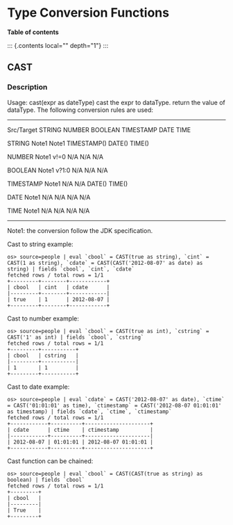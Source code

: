 # Type Conversion Functions

**Table of contents**

::: {.contents local="" depth="1"}
:::

## CAST

### Description

Usage: cast(expr as dateType) cast the expr to dataType. return the
value of dataType. The following conversion rules are used:

  ------------ -------- -------- --------- ------------- -------- --------
  Src/Target   STRING   NUMBER   BOOLEAN   TIMESTAMP     DATE     TIME

  STRING                Note1    Note1     TIMESTAMP()   DATE()   TIME()

  NUMBER       Note1             v!=0      N/A           N/A      N/A

  BOOLEAN      Note1    v?1:0              N/A           N/A      N/A

  TIMESTAMP    Note1    N/A      N/A                     DATE()   TIME()

  DATE         Note1    N/A      N/A       N/A                    N/A

  TIME         Note1    N/A      N/A       N/A           N/A      
  ------------ -------- -------- --------- ------------- -------- --------

Note1: the conversion follow the JDK specification.

Cast to string example:

    os> source=people | eval `cbool` = CAST(true as string), `cint` = CAST(1 as string), `cdate` = CAST(CAST('2012-08-07' as date) as string) | fields `cbool`, `cint`, `cdate`
    fetched rows / total rows = 1/1
    +---------+--------+------------+
    | cbool   | cint   | cdate      |
    |---------+--------+------------|
    | true    | 1      | 2012-08-07 |
    +---------+--------+------------+

Cast to number example:

    os> source=people | eval `cbool` = CAST(true as int), `cstring` = CAST('1' as int) | fields `cbool`, `cstring`
    fetched rows / total rows = 1/1
    +---------+-----------+
    | cbool   | cstring   |
    |---------+-----------|
    | 1       | 1         |
    +---------+-----------+

Cast to date example:

    os> source=people | eval `cdate` = CAST('2012-08-07' as date), `ctime` = CAST('01:01:01' as time), `ctimestamp` = CAST('2012-08-07 01:01:01' as timestamp) | fields `cdate`, `ctime`, `ctimestamp`
    fetched rows / total rows = 1/1
    +------------+----------+---------------------+
    | cdate      | ctime    | ctimestamp          |
    |------------+----------+---------------------|
    | 2012-08-07 | 01:01:01 | 2012-08-07 01:01:01 |
    +------------+----------+---------------------+

Cast function can be chained:

    os> source=people | eval `cbool` = CAST(CAST(true as string) as boolean) | fields `cbool`
    fetched rows / total rows = 1/1
    +---------+
    | cbool   |
    |---------|
    | True    |
    +---------+
